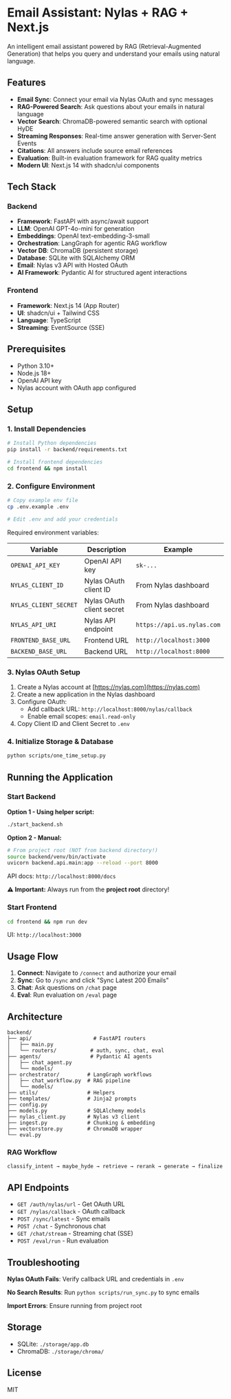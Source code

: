 # Email Assistant: Nylas + RAG + Next.js

An intelligent email assistant powered by RAG (Retrieval-Augmented Generation) that helps you query and understand your emails using natural language.

## Features

- **Email Sync**: Connect your email via Nylas OAuth and sync messages
- **RAG-Powered Search**: Ask questions about your emails in natural language
- **Vector Search**: ChromaDB-powered semantic search with optional HyDE
- **Streaming Responses**: Real-time answer generation with Server-Sent Events
- **Citations**: All answers include source email references
- **Evaluation**: Built-in evaluation framework for RAG quality metrics
- **Modern UI**: Next.js 14 with shadcn/ui components

## Tech Stack

### Backend
- **Framework**: FastAPI with async/await support
- **LLM**: OpenAI GPT-4o-mini for generation
- **Embeddings**: OpenAI text-embedding-3-small
- **Orchestration**: LangGraph for agentic RAG workflow
- **Vector DB**: ChromaDB (persistent storage)
- **Database**: SQLite with SQLAlchemy ORM
- **Email**: Nylas v3 API with Hosted OAuth
- **AI Framework**: Pydantic AI for structured agent interactions

### Frontend
- **Framework**: Next.js 14 (App Router)
- **UI**: shadcn/ui + Tailwind CSS
- **Language**: TypeScript
- **Streaming**: EventSource (SSE)

## Prerequisites

- Python 3.10+
- Node.js 18+
- OpenAI API key
- Nylas account with OAuth app configured

## Setup

### 1. Install Dependencies

```bash
# Install Python dependencies
pip install -r backend/requirements.txt

# Install frontend dependencies
cd frontend && npm install
```

### 2. Configure Environment

```bash
# Copy example env file
cp .env.example .env

# Edit .env and add your credentials
```

Required environment variables:

| Variable | Description | Example |
|----------|-------------|---------|
| `OPENAI_API_KEY` | OpenAI API key | `sk-...` |
| `NYLAS_CLIENT_ID` | Nylas OAuth client ID | From Nylas dashboard |
| `NYLAS_CLIENT_SECRET` | Nylas OAuth client secret | From Nylas dashboard |
| `NYLAS_API_URI` | Nylas API endpoint | `https://api.us.nylas.com` |
| `FRONTEND_BASE_URL` | Frontend URL | `http://localhost:3000` |
| `BACKEND_BASE_URL` | Backend URL | `http://localhost:8000` |

### 3. Nylas OAuth Setup

1. Create a Nylas account at [https://nylas.com](https://nylas.com)
2. Create a new application in the Nylas dashboard
3. Configure OAuth:
   - Add callback URL: `http://localhost:8000/nylas/callback`
   - Enable email scopes: `email.read-only`
4. Copy Client ID and Client Secret to `.env`

### 4. Initialize Storage & Database

```bash
python scripts/one_time_setup.py
```

## Running the Application

### Start Backend

**Option 1 - Using helper script:**
```bash
./start_backend.sh
```

**Option 2 - Manual:**
```bash
# From project root (NOT from backend directory!)
source backend/venv/bin/activate
uvicorn backend.api.main:app --reload --port 8000
```

API docs: `http://localhost:8000/docs`

**⚠️ Important:** Always run from the **project root** directory!

### Start Frontend

```bash
cd frontend && npm run dev
```

UI: `http://localhost:3000`

## Usage Flow

1. **Connect**: Navigate to `/connect` and authorize your email
2. **Sync**: Go to `/sync` and click "Sync Latest 200 Emails"
3. **Chat**: Ask questions on `/chat` page
4. **Eval**: Run evaluation on `/eval` page

## Architecture

```
backend/
├── api/                    # FastAPI routers
│   ├── main.py
│   └── routers/           # auth, sync, chat, eval
├── agents/                # Pydantic AI agents
│   ├── chat_agent.py
│   └── models/
├── orchestrator/         # LangGraph workflows
│   ├── chat_workflow.py  # RAG pipeline
│   └── models/
├── utils/                # Helpers
├── templates/            # Jinja2 prompts
├── config.py
├── models.py             # SQLAlchemy models
├── nylas_client.py       # Nylas v3 client
├── ingest.py             # Chunking & embedding
├── vectorstore.py        # ChromaDB wrapper
└── eval.py
```

### RAG Workflow

```
classify_intent → maybe_hyde → retrieve → rerank → generate → finalize
```

## API Endpoints

- `GET /auth/nylas/url` - Get OAuth URL
- `GET /nylas/callback` - OAuth callback
- `POST /sync/latest` - Sync emails
- `POST /chat` - Synchronous chat
- `GET /chat/stream` - Streaming chat (SSE)
- `POST /eval/run` - Run evaluation

## Troubleshooting

**Nylas OAuth Fails**: Verify callback URL and credentials in `.env`

**No Search Results**: Run `python scripts/run_sync.py` to sync emails

**Import Errors**: Ensure running from project root

## Storage

- SQLite: `./storage/app.db`
- ChromaDB: `./storage/chroma/`

## License

MIT
